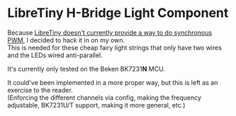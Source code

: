 # LibreTiny H-Bridge Light Component

Because [LibreTiny doesn't currently provide a way to do synchronous PWM](https://github.com/libretiny-eu/libretiny/issues/224), I decided to hack it in on my own.  
This is needed for these cheap fairy light strings that only have two wires and the LEDs wired anti-parallel.

It's currently only tested on the Beken BK7231**N** MCU.

It could've been implemented in a more proper way, but this is left as an exercise to the reader.  
(Enforcing the different channels via config, making the frequency adjustable, BK7231U/T support, making it more general, etc.)